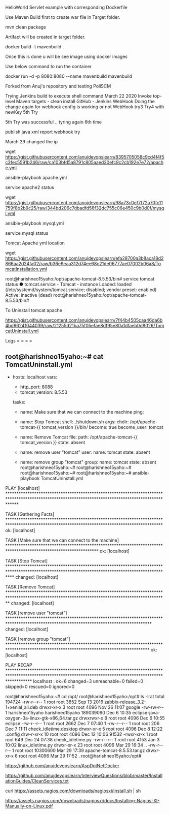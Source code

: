 HelloWorld Servlet example with corresponding Dockerfile

Use Maven Build first to create war file in Target folder.

mvn clean package

Artifact will be created in target folder.

docker build -t mavenbuild .

Once this is done u will be see image using docker images

Use below command to run the container

docker run -d -p 8080:8080 --name mavenbuild mavenbuild

Forked from Anuj's repository and testing PollSCM

Trying Jenkins build to execute shell command  March 22 2020
Invoke top-level Maven targets - clean install
GitHub - Jenkins WebHook
Doing the change again for webhook config is working or not
WebHook try3 
Try4 with newKey
5th  Try


5th Try was successful .. tyring again 6th time


publish java xml report
webhook try

March 29 changed the ip

wget https://gist.githubusercontent.com/anujdevopslearn/8395705058c9cd4f4f5c3fec5591b246/raw/ca103bfd5a8791c805aaed30efc9c2cb192e7e72/apache.yml

ansible-playbook apache.yml

service apache2 status



wget https://gist.githubusercontent.com/anujdevopslearn/98a73c0ef7f72a70fc11759f8b2b9c25/raw/344bd206c7dbadfd56f32dc755c06e450c9b0d0f/mysql.yml

ansible-playbook mysql.yml


service mysql status

Tomcat Apache yml location

wget https://gist.githubusercontent.com/anujdevopslearn/efa28700a3b8aca18d2866aa2d24fa02/raw/b36e9eaa312d74ee68c21de06777ae07002b06a8/TomcatInstallation.yml



root@harishneo15yaho:/opt/apache-tomcat-8.5.53/bin# service tomcat status
● tomcat.service - Tomcat - instance 
   Loaded: loaded (/etc/systemd/system/tomcat.service; disabled; vendor preset: enabled)
   Active: inactive (dead)
root@harishneo15yaho:/opt/apache-tomcat-8.5.53/bin# 


To Uninstall tomcat apache

https://gist.githubusercontent.com/anujdevopslearn/7f44b4505caa46da6b4bd66241044039/raw/21255d21ba75f05efae8df95e80a1dfaeb0d8026/TomcatUninstall.yml


Logs
= = = = 

root@harishneo15yaho:~# cat TomcatUninstall.yml 
---
- hosts: localhost
  vars:
    - http_port: 8088
    - tomcat_version: 8.5.53
    
  tasks:
    - name: Make sure that we can connect to the machine
      ping:

    - name: Stop Tomcat
      shell: ./shutdown.sh
      args:
       chdir: /opt/apache-tomcat-{{ tomcat_version }}/bin/
      become: true
      become_user: tomcat

    - name: Remove Tomcat
      file:
        path: /opt/apache-tomcat-{{ tomcat_version }}
        state: absent

    - name: remove user "tomcat"
      user:
        name: tomcat
        state: absent

    - name: remove group "tomcat"
      group:
        name: tomcat
        state: absent
root@harishneo15yaho:~# 
root@harishneo15yaho:~# 
root@harishneo15yaho:~# 
root@harishneo15yaho:~# ansible-playbook TomcatUninstall.yml 

PLAY [localhost] ****************************************************************************************************************************************************

TASK [Gathering Facts] **********************************************************************************************************************************************
ok: [localhost]

TASK [Make sure that we can connect to the machine] *****************************************************************************************************************
ok: [localhost]

TASK [Stop Tomcat] **************************************************************************************************************************************************
changed: [localhost]

TASK [Remove Tomcat] ************************************************************************************************************************************************
changed: [localhost]

TASK [remove user "tomcat"] *****************************************************************************************************************************************
changed: [localhost]

TASK [remove group "tomcat"] ****************************************************************************************************************************************
ok: [localhost]

PLAY RECAP **********************************************************************************************************************************************************
localhost                  : ok=6    changed=3    unreachable=0    failed=0    skipped=0    rescued=0    ignored=0   

root@harishneo15yaho:~# cd /opt/
root@harishneo15yaho:/opt# ls -lrat
total 194724
-rw-r--r--  1 root            root                 3852 Sep 13  2016 zabbix-release_3.2-1+xenial_all.deb
drwxr-xr-x  3 root            root                 4096 Nov 26 11:07 google
-rw-rw-r--  1 harishneo15yaho harishneo15yaho 189039090 Dec  6 10:35 eclipse-java-oxygen-3a-linux-gtk-x86_64.tar.gz
drwxrwxr-x  8 root            root                 4096 Dec  6 10:55 eclipse
-rw-r--r--  1 root            root                 2662 Dec  7 07:40 1
-rw-r--r--  1 root            root                  206 Dec  7 11:11 check_idletime.desktop
drwxr-xr-x  5 root            root                 4096 Dec  8 12:22 .config
drw-r-xr-x 10 root            root                 4096 Dec 12 10:06 91532
-rwxr-xr-x  1 root            root                  649 Dec 24 07:38 check_idletime.py
-rw-r--r--  1 root            root                 4153 Jan  3 10:02 linux_idletime.py
drwxr-xr-x 23 root            root                 4096 Mar 29 16:34 ..
-rw-r--r--  1 root            root             10300600 Mar 29 17:39 apache-tomcat-8.5.53.tar.gz
drwxr-xr-x  6 root            root                 4096 Mar 29 17:52 .
root@harishneo15yaho:/opt# 







https://github.com/anujdevopslearn/AspDotNetDocker





https://github.com/anujdevopslearn/InterviewQuestions/blob/master/InstallationGuides/CleanServices.txt




curl https://assets.nagios.com/downloads/nagiosxi/install.sh | sh




https://assets.nagios.com/downloads/nagiosxi/docs/Installing-Nagios-XI-Manually-on-Linux.pdf





